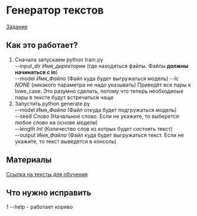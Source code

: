 # Генератор текстов
[Задание](https://docs.google.com/document/d/1ka4MdenzgrdfXiyOU_HxEjjXPhehNk-yWX7K2h3zdkI/edit)

## Как это работает?
1. Сначала запускаем python train.py  
--input_dir _Имя_директории_ (где находяться файлы. Файлы **должны начинаться с in**)  
--model _Имя_Файла_ (Файл куда будет выгружаться модель)
--lc _NONE_ (никакого параметра не надо указывать) Приведёт все пары к lowe_case. Это разумно сделать, потому что теперь необходиоые пары в тексте будут встречаться чаще  
2. Запустить python generate.py   
--model _Имя_Файла_ (Файл откуда будет подгружаться модель)   
--seed _Слово_ (Начальное слово. Если не укажите, то выберется любое слово на основе модели)  
--length _Int_ (Количество слов из котрых будет состоять текст)  
--output _Имя_Файла_ (Файл куда будет выгружаться текст. Если не укажите, то текст выведется в консоль)  
## Материалы
[Ссылка на тексты для обучения](https://drive.google.com/open?id=1hhU3HoljIiyO-2Bn0YtrFQqqi-Cw0MhF)

## Что нужно исправить
1 --help - работает коряво
